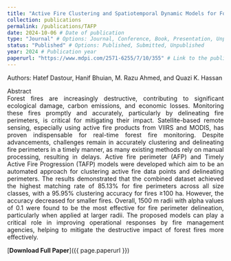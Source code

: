 ```yaml
---
title: "Active Fire Clustering and Spatiotemporal Dynamic Models for Forest Fire Management"
collection: publications
permalink: /publications/TAFP
date: 2024-10-06 # Date of publication
type: "Journal" # Options: Journal, Conference, Book, Presentation, Unpublished
status: "Published" # Options: Published, Submitted, Unpublished
year: 2024 # Publication year
paperurl: "https://www.mdpi.com/2571-6255/7/10/355" # Link to the publication file (if available)
---
```

<p style="text-align: justify;">

Authors: Hatef Dastour, Hanif Bhuian, M. Razu Ahmed, and Quazi K. Hassan
</p>

<p style="text-align: justify;">
Abstract 
<br>
Forest fires are increasingly destructive, contributing to significant ecological damage, carbon emissions, and economic losses. Monitoring these fires promptly and accurately, particularly by delineating fire perimeters, is critical for mitigating their impact. Satellite-based remote sensing, especially using active fire products from VIIRS and MODIS, has proven indispensable for real-time forest fire monitoring. Despite advancements, challenges remain in accurately clustering and delineating fire perimeters in a timely manner, as many existing methods rely on manual processing, resulting in delays. Active fire perimeter (AFP) and Timely Active Fire Progression (TAFP) models were developed which aim to be an automated approach for clustering active fire data points and delineating perimeters. The results demonstrated that the combined dataset achieved the highest matching rate of 85.13% for fire perimeters across all size classes, with a 95.95% clustering accuracy for fires ≥100 ha. However, the accuracy decreased for smaller fires. Overall, 1500 m radii with alpha values of 0.1 were found to be the most effective for fire perimeter delineation, particularly when applied at larger radii. The proposed models can play a critical role in improving operational responses by fire management agencies, helping to mitigate the destructive impact of forest fires more effectively.
</p>

[**Download Full Paper**]({{ page.paperurl }})

